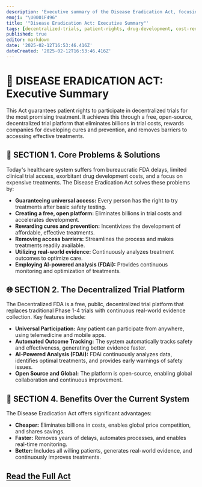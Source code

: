 ```yaml
---
description: 'Executive summary of the Disease Eradication Act, focusing on patient rights, decentralized trials, and reducing costs in drug development.'
emoji: "\U0001F496"
title: '"Disease Eradication Act: Executive Summary"'
tags: [decentralized-trials, patient-rights, drug-development, cost-reduction, FDA-reform]
published: true
editor: markdown
date: '2025-02-12T16:53:46.416Z'
dateCreated: '2025-02-12T16:53:46.416Z'
---
```

# 💖 DISEASE ERADICATION ACT: Executive Summary

This Act guarantees patient rights to participate in decentralized trials for the most promising treatment. It achieves
this through a free, open-source, decentralized trial platform that eliminates billions in trial costs, rewards
companies for developing cures and prevention, and removes barriers to accessing effective treatments.

## 📜 SECTION 1. Core Problems & Solutions

Today's healthcare system suffers from bureaucratic FDA delays, limited clinical trial access, exorbitant drug
development costs, and a focus on expensive treatments. The Disease Eradication Act solves these problems by:

* **Guaranteeing universal access:** Every person has the right to try treatments after basic safety testing.
* **Creating a free, open platform:** Eliminates billions in trial costs and accelerates development.
* **Rewarding cures and prevention:** Incentivizes the development of affordable, effective treatments.
* **Removing access barriers:** Streamlines the process and makes treatments readily available.
* **Utilizing real-world evidence:**  Continuously analyzes treatment outcomes to optimize care.
* **Employing AI-powered analysis (FDAi):**  Provides continuous monitoring and optimization of treatments.

## 🌐 SECTION 2. The Decentralized Trial Platform

The Decentralized FDA is a free, public, decentralized trial platform that replaces traditional Phase 1-4 trials with
continuous real-world evidence collection. Key features include:

* **Universal Participation:**  Any patient can participate from anywhere, using telemedicine and mobile apps.
* **Automated Outcome Tracking:**  The system automatically tracks safety and effectiveness, generating better evidence
  faster.
* **AI-Powered Analysis (FDAi):**  FDAi continuously analyzes data, identifies optimal treatments, and provides early warnings
  of safety issues.
* **Open Source and Global:**  The platform is open-source, enabling global collaboration and continuous improvement.

## 🌟 SECTION 4. Benefits Over the Current System

The Disease Eradication Act offers significant advantages:

* **Cheaper:** Eliminates billions in costs, enables global price competition, and shares savings.
* **Faster:** Removes years of delays, automates processes, and enables real-time monitoring.
* **Better:** Includes all willing patients, generates real-world evidence, and continuously improves treatments.

## [Read the Full Act](./disease-eradication-act)


